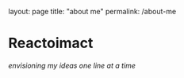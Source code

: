 layout: page
title: "about me"
permalink: /about-me

# Reactoimact
###### envisioning my ideas one line at a time
